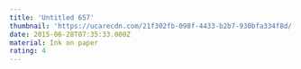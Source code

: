 ```yaml
---
title: 'Untitled 657'
thumbnail: 'https://ucarecdn.com/21f302fb-098f-4433-b2b7-930bfa334f8d/'
date: 2015-06-28T07:35:33.000Z
material: Ink on paper
rating: 4
---
```

